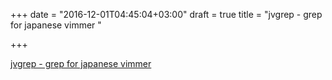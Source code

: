 +++
date = "2016-12-01T04:45:04+03:00"
draft = true
title = "jvgrep - grep for japanese vimmer "

+++

<p><a href="https://t.co/fTV1kDIs3D">jvgrep - grep for japanese vimmer </a></p>
